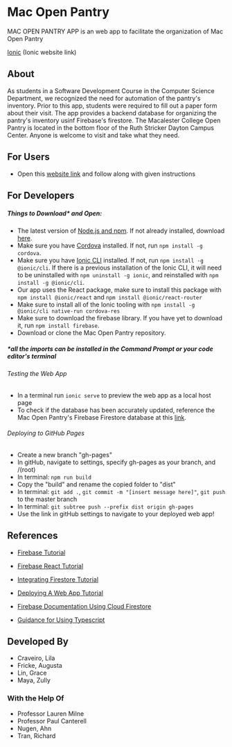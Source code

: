 # Mac Open Pantry
MAC OPEN PANTRY APP is an web app to facilitate the organization of Mac Open Pantry

[Ionic](https://ionicframework.com/) (Ionic website link)

## About

As students in a Software Development Course in the Computer Science Department, we recognized the need for automation of the pantry's inventory. Prior to this app, students were required to fill out a paper form about their visit. The app provides a backend database for organizing the pantry's inventory usinf Firebase's firestore. 
The Macalester College Open Pantry is located in the bottom floor of the Ruth Stricker Dayton Campus Center.
Anyone is welcome to visit and take what they need.

## For Users

- Open this [website link](https://africke99.github.io/Mac_OpenPantry.github.io/) and follow along with given instructions 

## For Developers 

##### Things to Download* and Open:

- The latest version of [Node.js and npm](https://ionicframework.com/docs/installation/environment). If not already installed, download [here](https://nodejs.org/en/download/).
- Make sure you have [Cordova](https://cordova.apache.org/) installed. If not, run `npm install -g cordova`.
- Make sure you have [Ionic CLI](https://ionicframework.com/docs/installation/cli) installed. If not, run `npm install -g @ionic/cli`. If there is a previous installation of the Ionic CLI, it will need to be uninstalled with `npm uninstall -g ionic`, and reinstalled with `npm install -g @ionic/cli`.
- Our app uses the React package, make sure to install this package with `npm install @ionic/react` and `npm install @ionic/react-router`
- Make sure to install all of the Ionic tooling with `npm install -g @ionic/cli native-run cordova-res`
- Make sure to download the firebase library. If you have yet to download it, run `npm install firebase`.
- Download or clone the Mac Open Pantry repository.
##### *all the imports can be installed in the Command Prompt or your code editor's terminal

###### Testing the Web App

- In a terminal run `ionic serve` to preview the web app as a local host page
- To check if the database has been accurately updated, reference the Mac Open Pantry's Firebase Firestore database at this [link](https://console.firebase.google.com/u/1/project/mac-openpantry/firestore/).

###### Deploying to GitHub Pages

- Create a new branch "gh-pages"
- In gitHub, navigate to settings, specify gh-pages as your branch, and /(root)
- In terminal: `npm run build`
- Copy the "build" and rename the copied folder to "dist"
- In terminal: `git add .`, `git commit -m "[insert message here]"`, `git push` to the master branch
- In terminal: `git subtree push --prefix dist origin gh-pages`
- Use the link in gitHub settings to navigate to your deployed web app!

## References

- [Firebase Tutorial](https://www.robinwieruch.de/complete-firebase-authentication-react-tutorial#manage-users-with-firebases-realtime-database-in-react)

- [Firebase React Tutorial](https://medium.com/technest/how-to-connect-firebase-cloud-firestore-to-your-react-app-1118fd182c60)

- [Integrating Firestore Tutorial](https://sebhastian.com/react-firestore/)

- [Deploying A Web App Tutorial](https://dev.to/yuribenjamin/how-to-deploy-react-app-in-github-pages-2a1f)

- [Firebase Documentation Using Cloud Firestore](https://firebase.google.com/docs/firestore/)

- [Guidance for Using Typescript](https://www.typescriptlang.org/)


## Developed By
- Craveiro, Lila
- Fricke, Augusta
- Lin, Grace
- Maya, Zully

### With the Help Of
- Professor Lauren Milne
- Professor Paul Canterell
- Nugen, Ahn
- Tran, Richard

